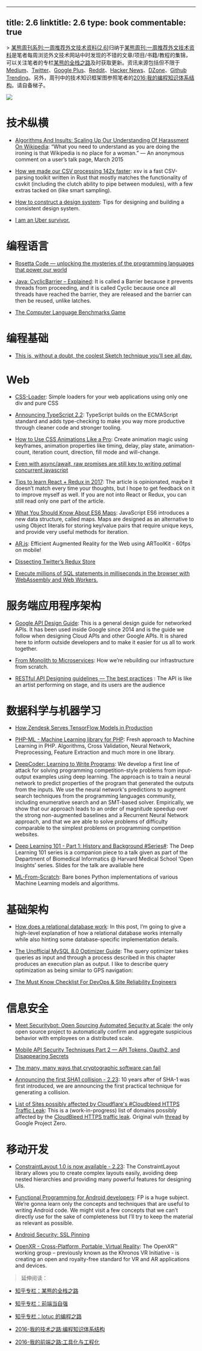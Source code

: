 
---
title: 2.6
linktitle: 2.6
type: book
commentable: true
---

﻿> [某熊周刊系列:一周推荐外文技术资料(2.6)](https://zhuanlan.zhihu.com/p/25476502)归纳于[某熊周刊:一周推荐外文技术资料](https://github.com/wx-chevalier/Coder-Knowledge-Graph/tree/master/Weekly)是笔者每周浏览外文技术网站中时发现的不错的文章/项目/书籍/教程的集锦，可以关注笔者的专栏[某熊的全栈之路](https://zhuanlan.zhihu.com/wx-chevalier)及时获取更新。资讯来源包括但不限于[Medium](https://medium.com/)、[Twitter](https://twitter.com/)、[Google Plus](https://plus.google.com/)、[Reddit](https://www.reddit.com/)、[Hacker News](https://news.ycombinator.com/)、[DZone](https://dzone.com/)、[Github Trending](https://github.com/trending)。另外，周刊中的技术知识框架图参照笔者的[2016:我的编程知识体系结构](https://zhuanlan.zhihu.com/p/24476917?refer=wx-chevalier)。请自备梯子。

![](https://cdn-images-1.medium.com/max/2000/1*FkrqCS9UPeVqOZG-J7BVHQ.jpeg)

# 技术纵横

- [Algorithms And Insults: Scaling Up Our Understanding Of Harassment On Wikipedia](https://medium.com/jigsaw/algorithms-and-insults-scaling-up-our-understanding-of-harassment-on-wikipedia-6cc417b9f7ff#.yzuaiqopy): “What you need to understand as you are doing the ironing is that Wikipedia is no place for a woman.” — An anonymous comment on a user’s talk page, March 2015

- [How we made our CSV processing 142x faster](http://blog.faraday.io/how-we-made-our-csv-processing-142x-faster/): xsv is a fast CSV-parsing toolkit written in Rust that mostly matches the functionality of csvkit (including the clutch ability to pipe between modules), with a few extras tacked on (like smart sampling).

- [How to construct a design system](https://medium.freecodecamp.com/how-to-construct-a-design-system-864adbf2a117#.fl6j1gfvb): Tips for designing and building a consistent design system.

- [I am an Uber survivor.](https://medium.com/@amyvertino/my-name-is-not-amy-i-am-an-uber-survivor-c6d6541e632f#.o8g8n0ca4)

# 编程语言

- [Rosetta Code — unlocking the mysteries of the programming languages that power our world](https://medium.freecodecamp.com/rosetta-code-unlocking-the-mysteries-of-the-programming-languages-that-power-our-world-300b787d8401#.phi7tdwd1)

- [Java: CyclicBarrier – Explained](http://codinghabit.com/java-cyclicbarrier-explained/): It is called a Barrier because it prevents threads from proceeding, and it is called Cyclic because once all threads have reached the barrier, they are released and the barrier can then be reused, unlike latches.

- [The Computer Language Benchmarks Game](http://benchmarksgame.alioth.debian.org/u64q/performance.php?test=knucleotide)

# 编程基础

- [This is, without a doubt, the coolest Sketch technique you’ll see all day.](https://medium.com/ux-power-tools/this-is-without-a-doubt-the-coolest-sketch-technique-youll-see-all-day-ddefa65ea959#.cl7tptv5x)

# Web

- [CSS-Loader](http://www.raphaelfabeni.com.br/css-loader/): Simple loaders for your web applications using only one div and pure CSS

- [Announcing TypeScript 2.2](https://blogs.msdn.microsoft.com/typescript/2017/02/22/announcing-typescript-2-2/): TypeScript builds on the ECMAScript standard and adds type-checking to make you way more productive through cleaner code and stronger tooling.

- [How to Use CSS Animations Like a Pro](https://stories.jotform.com/how-to-use-css-animations-like-a-pro-dfacc1e97338#.2myk0rrar): Create animation magic using keyframes, animation properties like timing, delay, play state, animation-count, iteration count, direction, fill mode and will-change.

- [Even with async/await, raw promises are still key to writing optimal concurrent javascript](https://medium.com/@bluepnume/even-with-async-await-you-probably-still-need-promises-9b259854c161#.w1k2udirb)

- [Tips to learn React + Redux in 2017](https://www.robinwieruch.de/tips-to-learn-react-redux/): The article is opinionated, maybe it doesn’t match every time your thoughts, but I hope to get feedback on it to improve myself as well. If you are not into React or Redux, you can still read only one part of the article.

- [What You Should Know About ES6 Maps](https://hackernoon.com/what-you-should-know-about-es6-maps-dc66af6b9a1e#.w282eacyx): JavaScript ES6 introduces a new data structure, called maps. Maps are designed as an alternative to using Object literals for storing key/value pairs that require unique keys, and provide very useful methods for iteration.

- [AR.js](https://github.com/jeromeetienne/AR.js): Efficient Augmented Reality for the Web using ARToolKit - 60fps on mobile!

- [Dissecting Twitter’s Redux Store](https://medium.com/statuscode/dissecting-twitters-redux-store-d7280b62c6b1#.wu5trgupx)

- [Execute millions of SQL statements in milliseconds in the browser with WebAssembly and Web Workers.](https://hackernoon.com/execute-millions-of-sql-statements-in-milliseconds-in-the-browser-with-webassembly-and-web-workers-3e0b25c3f1a6#.wmwgurgvu)

# 服务端应用程序架构

- [Google API Design Guide](https://cloud.google.com/apis/design/): This is a general design guide for networked APIs. It has been used inside Google since 2014 and is the guide we follow when designing Cloud APIs and other Google APIs. It is shared here to inform outside developers and to make it easier for us all to work together.

- [From Monolith to Microservices](https://blog.poki.com/from-monolith-to-microservices-b16bae1d6c9d#.iof40icta): How we’re rebuilding our infrastructure from scratch.

- [RESTful API Designing guidelines — The best practices](https://hackernoon.com/restful-api-designing-guidelines-the-best-practices-60e1d954e7c9#.k60nd5hje) : The API is like an artist performing on stage, and its users are the audience

# 数据科学与机器学习

- [How Zendesk Serves TensorFlow Models in Production](https://medium.com/zendesk-engineering/how-zendesk-serves-tensorflow-models-in-production-751ee22f0f4b#.x0o7mpnd3)

- [PHP-ML - Machine Learning library for PHP](https://github.com/php-ai/php-ml): Fresh approach to Machine Learning in PHP. Algorithms, Cross Validation, Neural Network, Preprocessing, Feature Extraction and much more in one library.

- [DeepCoder: Learning to Write Programs](https://arxiv.org/abs/1611.01989): We develop a first line of attack for solving programming competition-style problems from input-output examples using deep learning. The approach is to train a neural network to predict properties of the program that generated the outputs from the inputs. We use the neural network's predictions to augment search techniques from the programming languages community, including enumerative search and an SMT-based solver. Empirically, we show that our approach leads to an order of magnitude speedup over the strong non-augmented baselines and a Recurrent Neural Network approach, and that we are able to solve problems of difficulty comparable to the simplest problems on programming competition websites.

- [Deep Learning 101 - Part 1: History and Background #Series#](http://beamandrew.github.io/deeplearning/2017/02/23/deep_learning_101_part1.html): The Deep Learning 101 series is a companion piece to a talk given as part of the Department of Biomedical Informatics @ Harvard Medical School ‘Open Insights’ series. Slides for the talk are available here

- [ML-From-Scratch](https://github.com/eriklindernoren/ML-From-Scratch): Bare bones Python implementations of various Machine Learning models and algorithms.

# 基础架构

- [How does a relational database work](https://vladmihalcea.com/2017/02/14/how-does-a-relational-database-work/): In this post, I’m going to give a high-level explanation of how a relational database works internally while also hinting some database-specific implementation details.

- [The Unofficial MySQL 8.0 Optimizer Guide](http://www.unofficialmysqlguide.com/): The query optimizer takes queries as input and through a process described in this chapter produces an execution plan as output. I like to describe query optimization as being similar to GPS navigation:

- [The Must Know Checklist For DevOps & Site Reliability Engineers](https://hackernoon.com/the-must-know-checklist-for-devops-system-reliability-engineers-f74c1cbf259d#.dcatc4nqa)

# 信息安全

- [Meet Securitybot: Open Sourcing Automated Security at Scale](https://blogs.dropbox.com/tech/2017/02/meet-securitybot-open-sourcing-automated-security-at-scale/): the only open source project to automatically confirm and aggregate suspicious behavior with employees on a distributed scale.

- [Mobile API Security Techniques Part 2 — API Tokens, Oauth2, and Disappearing Secrets](https://hackernoon.com/mobile-api-security-techniques-fc1f577840ab#.z45vrlbqg)

- [The many, many ways that cryptographic software can fail](https://medium.freecodecamp.com/why-does-cryptographic-software-fail-often-d660d3cdfdc5#.91n5sdokt)

- [Announcing the first SHA1 collision - 2.23](https://security.googleblog.com/2017/02/announcing-first-sha1-collision.html): 10 years after of SHA-1 was first introduced, we are announcing the first practical technique for generating a collision.

- [List of Sites possibly affected by Cloudflare's #Cloudbleed HTTPS Traffic Leak](https://github.com/pirate/sites-using-cloudflare/blob/master/README.md): This is a (work-in-progress) list of domains possibly affected by the [CloudBleed HTTPS traffic leak](https://blog.cloudflare.com/incident-report-on-memory-leak-caused-by-cloudflare-parser-bug/). Original vuln [thread](https://bugs.chromium.org/p/project-zero/issues/detail?id=1139) by Google Project Zero.

# 移动开发

- [ConstraintLayout 1.0 is now available - 2.23](https://sites.google.com/a/android.com/tools/recent/constraintlayout10isnowavailable): The ConstraintLayout library allows you to create complex layouts easily, avoiding deep nested hierarchies and providing many powerful features for designing UIs.

- [Functional Programming for Android developers](https://medium.com/@anupcowkur/functional-programming-for-android-developers-part-1-a58d40d6e742#.jvye1d1yn): FP is a huge subject. We’re gonna learn only the concepts and techniques that are useful to writing Android code. We might visit a few concepts that we can’t directly use for the sake of completeness but I’ll try to keep the material as relevant as possible.

- [Android Security: SSL Pinning](https://medium.com/@appmattus/android-security-ssl-pinning-1db8acb6621e?source=userActivityShare-fe48c4221a4c-1484468009)

- [OpenXR - Cross-Platform, Portable, Virtual Reality](https://www.khronos.org/openxr): The OpenXR™ working group – previously known as the Khronos VR Initiative - is creating an open and royalty-free standard for VR and AR applications and devices.

> 延伸阅读：

- [知乎专栏：某熊的全栈之路](https://zhuanlan.zhihu.com/wx-chevalier)
  >
- [知乎专栏：前端当自强](https://zhuanlan.zhihu.com/c_67532981)
  >
- [知乎专栏：lotuc 的编程之路](https://zhuanlan.zhihu.com/lotuc)
  >
- [2016-我的技术之路:编程知识体系结构](https://zhuanlan.zhihu.com/p/24476917?refer=wx-chevalier)
  >
- [2016-我的前端之路:工具化与工程化](https://zhuanlan.zhihu.com/p/24575395?refer=wx-chevalier)

    